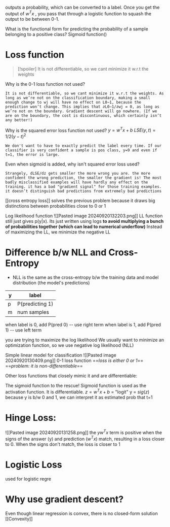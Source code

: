 outputs a probability, which can be converted to a label.
Once you get the output of $w^T x$ , you pass that through a logistic function to squash the output to be between 0-1.

What is the functional form for predicting the probability of a sample belonging to a positive class? Sigmoid function()

# Loss function

> [!spoiler] 
> It is not differentiable, so we cant minimize it w.r.t the weights


Why is the 0-1 loss function not used? 
```spoiler-block
It is not differentiable, so we cant minimize it w.r.t the weights. As long as we’re not on the classification boundary, making a small enough change to wj will have no effect on L0−1, because the prediction won’t change. This implies that ∂L0−1/∂wj = 0, as long as we’re not on the boundary. Gradient descent will go nowhere. (If we are on the boundary, the cost is discontinuous, which certainly isn’t any better!)
```

Why is the squared error loss function not used?
$y = w^Tx + b$
$LSE(y, t) = 1/2(y − t)^2$


```spoiler-block
We don't want to have to exactly predict the label every time. If our classifier is very confident a sample is pos class, y=9 and even if t=1, the error is large.
```

Even when sigmoid is added, why isn't squared error loss used?
```spoiler-block
Strangely, dLSE/dz gets smaller the more wrong you are. the more confident the wrong prediction, the smaller the gradient is! The most badly misclassified examples will have hardly any effect on the training. it has a bad "gradient signal" for those training examples.
it doesn’t distinguish bad predictions from extremely bad predictions
```

 [[cross entropy loss]]  solves the previous problem because it draws big distinctions between probabilities close to 0 or 1

Log likelihood function
![[Pasted image 20240920132203.png]]
LL function still just gives p(y|x). Its just written using logs **to avoid multiplying a bunch of probabilities together (which can lead to numerical underflow)** 
Instead of maximizing the LL, we minimize the negative LL

# Difference b/w NLL and Cross-Entropy
- NLL is the same as the cross-entropy b/w the training data and model distribution (the model's predictions)

| y   | label           |
| --- | --------------- |
| p   | P(predicting 1) |
| m   | num samples     |
when label is 0, add P(pred 0) -- use right term
when label is 1, add P(pred 1) -- use left term

you are trying to maximize the log likelihood
We usually want to minimize an optimization function, so we use negative log likelihood (NLL)




Simple linear model for classification
![[Pasted image 20240920130409.png]]
0-1 loss function
==*loss is either 0 or 1*== 
==*problem: it is non-differentiable*==

Other loss functions that closely mimic it and are differentiable:

The sigmoid function to the rescue!
Sigmoid function is used as the activation function.
It is differentiable.
$z = w^T x + b$ = "logit"
y = $sig(z)$
because y is b/w 0 and 1, we can interpret it as estimated prob that t=1


# Hinge Loss:

![[Pasted image 20240920131258.png]]
the $yw^T x$ term is positive when the signs of the answer (y) and prediction ($w^T x$) match, resulting in a loss closer to 0.
When the signs don't match, the loss is closer to 1

# Logistic Loss
used for logistic regre

# Why use gradient descent?
Even though linear regression is convex, there is no closed-form solution
[[Convexity]]